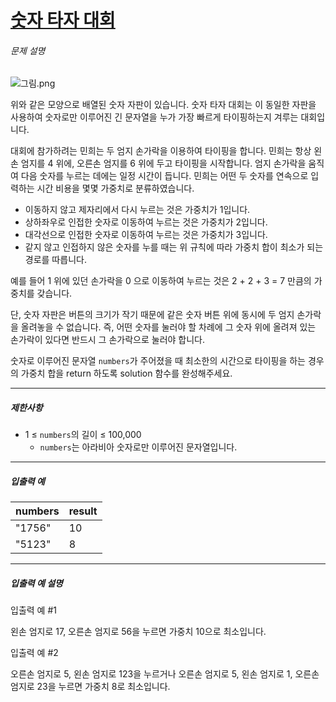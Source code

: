 # [숫자 타자 대회](https://school.programmers.co.kr/learn/courses/30/lessons/136797)


###### 문제 설명


![그림.png](https://grepp-programmers.s3.ap-northeast-2.amazonaws.com/files/production/d8f27f78-3d6b-4a67-ab92-45153070fd52/%EA%B7%B8%EB%A6%BC.png)  

위와 같은 모양으로 배열된 숫자 자판이 있습니다. 숫자 타자 대회는 이 동일한 자판을 사용하여 숫자로만 이루어진 긴 문자열을 누가 가장 빠르게 타이핑하는지 겨루는 대회입니다.


대회에 참가하려는 민희는 두 엄지 손가락을 이용하여 타이핑을 합니다. 민희는 항상 왼손 엄지를 4 위에, 오른손 엄지를 6 위에 두고 타이핑을 시작합니다. 엄지 손가락을 움직여 다음 숫자를 누르는 데에는 일정 시간이 듭니다. 민희는 어떤 두 숫자를 연속으로 입력하는 시간 비용을 몇몇 가중치로 분류하였습니다.


* 이동하지 않고 제자리에서 다시 누르는 것은 가중치가 1입니다.
* 상하좌우로 인접한 숫자로 이동하여 누르는 것은 가중치가 2입니다.
* 대각선으로 인접한 숫자로 이동하여 누르는 것은 가중치가 3입니다.
* 같지 않고 인접하지 않은 숫자를 누를 때는 위 규칙에 따라 가중치 합이 최소가 되는 경로를 따릅니다.


예를 들어 1 위에 있던 손가락을 0 으로 이동하여 누르는 것은 2 \+ 2 \+ 3 \= 7 만큼의 가중치를 갖습니다.  

단, 숫자 자판은 버튼의 크기가 작기 때문에 같은 숫자 버튼 위에 동시에 두 엄지 손가락을 올려놓을 수 없습니다. 즉, 어떤 숫자를 눌러야 할 차례에 그 숫자 위에 올려져 있는 손가락이 있다면 반드시 그 손가락으로 눌러야 합니다.


숫자로 이루어진 문자열 `numbers`가 주어졌을 때 최소한의 시간으로 타이핑을 하는 경우의 가중치 합을 return 하도록 solution 함수를 완성해주세요.




---


##### 제한사항


* 1 ≤ `numbers`의 길이 ≤ 100,000
	+ `numbers`는 아라비아 숫자로만 이루어진 문자열입니다.




---


##### 입출력 예




| numbers | result |
| --- | --- |
| "1756" | 10 |
| "5123" | 8 |




---


##### 입출력 예 설명


입출력 예 \#1  

왼손 엄지로 17, 오른손 엄지로 56을 누르면 가중치 10으로 최소입니다.


입출력 예 \#2  

오른손 엄지로 5, 왼손 엄지로 123을 누르거나 오른손 엄지로 5, 왼손 엄지로 1, 오른손 엄지로 23을 누르면 가중치 8로 최소입니다.



